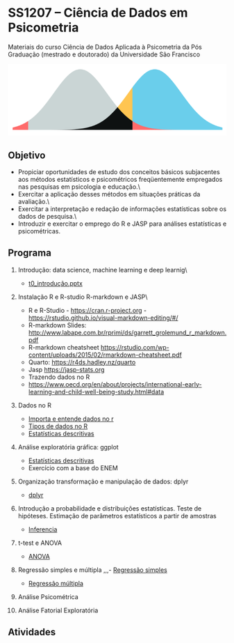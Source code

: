 # SS1207 – Ciência de Dados em Psicometria

Materiais do curso Ciência de Dados Aplicada à Psicometria da Pós Graduação (mestrado e doutorado) da Universidade São Francisco

![](slides/imagens/paste-785C7DB4.png)

## Objetivo

-   Propiciar oportunidades de estudo dos conceitos básicos subjacentes aos métodos estatísticos e psicométricos freqüentemente empregados nas pesquisas em psicologia e educação.\
-   Exercitar a aplicação desses métodos em situações práticas da avaliação.\
-   Exercitar a interpretação e redação de informações estatísticas sobre os dados de pesquisa.\
-   Introduzir e exercitar o emprego do R e JASP para análises estatísticas e psicométricas.

## Programa

1.  Introdução: data science, machine learning e deep learnig\
    -   [t0_introdução.pptx](https://github.com/rprimi/ds_stat/blob/main/slides/t0_introdução.pptx)
2.  Instalação R e R-studio R-markdown e JASP\
    -   R e R-Studio - <https://cran.r-project.org> - <https://rstudio.github.io/visual-markdown-editing/#/>
    -   R-markdown Slides: <http://www.labape.com.br/rprimi/ds/garrett_grolemund_r_markdown.pdf>
    -   R-markdown cheatsheet <https://rstudio.com/wp-content/uploads/2015/02/rmarkdown-cheatsheet.pdf>
    -   Quarto: <https://r4ds.hadley.nz/quarto>
    -   Jasp <https://jasp-stats.org>
    -   Trazendo dados no R
    -   <https://www.oecd.org/en/about/projects/international-early-learning-and-child-well-being-study.html#data>
3.  Dados no R
    -   [Importa e entende dados no r](https://github.com/rprimi/ds_stat/blob/main/slides/dados_no_r.qmd)
    -   [Tipos de dados no R](https://github.com/rprimi/ds_stat/blob/main/slides/tipos_de_dados.qmd)
    -   [Estatísticas descritivas](https://github.com/rprimi/ds_stat/blob/main/slides/descritivas.qmd)
4.  Análise exploratória gráfica: ggplot
    -   [Estatísticas descritivas](https://github.com/rprimi/ds_stat/blob/main/slides/ggplot1.qmd)
    - Exercício com a base do ENEM
5.  Organização transformação e manipulação de dados: dplyr
    -   [dplyr](https://github.com/rprimi/ds_stat/blob/main/slides/dplyr.Rmd)
    
6.  Introdução a probabilidade e distribuições estatísticas. Teste de hipóteses. Estimação de parâmetros estatísticos a partir de amostras
    -   [Inferencia](https://github.com/rprimi/ds_stat/blob/main/slides/Inferencia.ppt)

7.  t-test e ANOVA
    -   [ANOVA](https://github.com/rprimi/ds_stat/blob/main/slides/Inferencia_ANOVA_regressaao.ppt)

8.  Regressão simples e múltipla
 ,,,-   [Regressão simples](https://github.com/rprimi/ds_stat/blob/main/slides/cor_regr_simples.pptx)
    -   [Regressão múltipla](https://github.com/rprimi/ds_stat/blob/main/slides/cor_regr_multipla.pptx)

9. Análise Psicométrica
10. Análise Fatorial Exploratória

## Atividades
